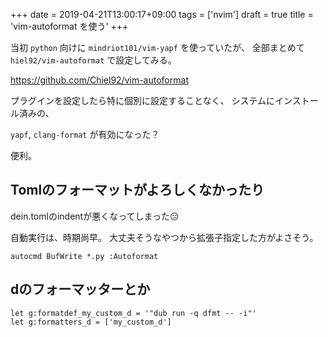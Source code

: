 +++
date = 2019-04-21T13:00:17+09:00
tags = ['nvim']
draft = true
title = 'vim-autoformat を使う'
+++


当初 `python` 向けに `mindriot101/vim-yapf` を使っていたが、
全部まとめて `hiel92/vim-autoformat` で設定してみる。

https://github.com/Chiel92/vim-autoformat

プラグインを設定したら特に個別に設定することなく、
システムにインストール済みの、

`yapf`, `clang-format` が有効になった？

便利。

## Tomlのフォーマットがよろしくなかったり

dein.tomlのindentが悪くなってしまった😑

自動実行は、時期尚早。
大丈夫そうなやつから拡張子指定した方がよさそう。

```vim
autocmd BufWrite *.py :Autoformat
```

## dのフォーマッターとか

```vim
let g:formatdef_my_custom_d = '"dub run -q dfmt -- -i"'
let g:formatters_d = ['my_custom_d']
```

